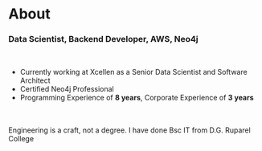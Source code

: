 

# About

### Data Scientist, Backend Developer, AWS, Neo4j 
<br/>

- Currently working at Xcellen as a Senior Data Scientist and Software Architect
- Certified Neo4j Professional
- Programming Experience of **8 years**, Corporate Experience of **3 years** 

<br>
<br>

<div v-click>
Engineering is a craft, not a degree. I have done Bsc IT from D.G. Ruparel College
</div>